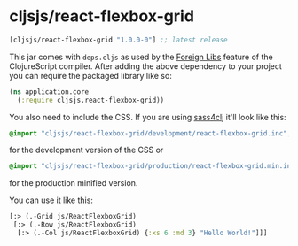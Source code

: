 # cljsjs/react-flexbox-grid

[](dependency)
```clojure
[cljsjs/react-flexbox-grid "1.0.0-0"] ;; latest release
```
[](/dependency)

This jar comes with `deps.cljs` as used by the [Foreign Libs][flibs] feature
of the ClojureScript compiler. After adding the above dependency to your project
you can require the packaged library like so:

```clojure
(ns application.core
  (:require cljsjs.react-flexbox-grid))
```

You also need to include the CSS. If you are using [sass4clj](https://github.com/Deraen/sass4clj) it'll look like this:

```scss
@import "cljsjs/react-flexbox-grid/development/react-flexbox-grid.inc";
```

for the development version of the CSS or

```scss
@import "cljsjs/react-flexbox-grid/production/react-flexbox-grid.min.inc";
```

for the production minified version.

You can use it like this:

```clojure
[:> (.-Grid js/ReactFlexboxGrid)
 [:> (.-Row js/ReactFlexboxGrid)
  [:> (.-Col js/ReactFlexboxGrid) {:xs 6 :md 3} "Hello World!"]]]
```

[flibs]: https://clojurescript.org/reference/packaging-foreign-deps
